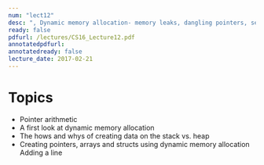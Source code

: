 ```yaml
---
num: "lect12"
desc: ", Dynamic memory allocation- memory leaks, dangling pointers, segfaults, Linked Lists"
ready: false
pdfurl: /lectures/CS16_Lecture12.pdf
annotatedpdfurl: 
annotatedready: false
lecture_date: 2017-02-21 
---
```


# Topics
* Pointer arithmetic
* A first look at dynamic memory allocation
* The hows and whys of creating data on the stack vs. heap
* Creating pointers, arrays and structs using dynamic memory allocation
Adding a line